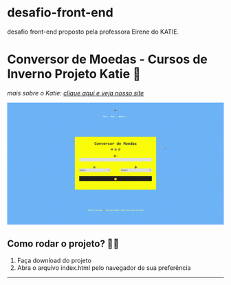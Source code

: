 # desafio-front-end
desafio front-end proposto pela professora Eirene do KATIE.

# Conversor de Moedas - Cursos de Inverno Projeto Katie :money_with_wings:
*mais sobre o Katie: [clique aqui e veja nosso site](https://ic.ufal.br/extensao/katie/)*

![Conversor de Moedas](/conversor.gif)

## Como rodar o projeto? :woman_technologist:

1. Faça download do projeto
2. Abra o arquivo index.html pelo navegador de sua preferência

<hr>
